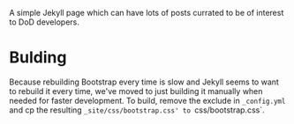 A simple Jekyll page which can have lots of posts currated to be of interest to DoD developers.


# Bulding

Because rebuilding Bootstrap every time is slow and Jekyll seems to want to rebuild it every time, we've moved to just building it manually when needed for faster development. To build, remove the exclude in `_config.yml` and cp the resulting `_site/css/bootstrap.css' to `css/bootstrap.css`.
